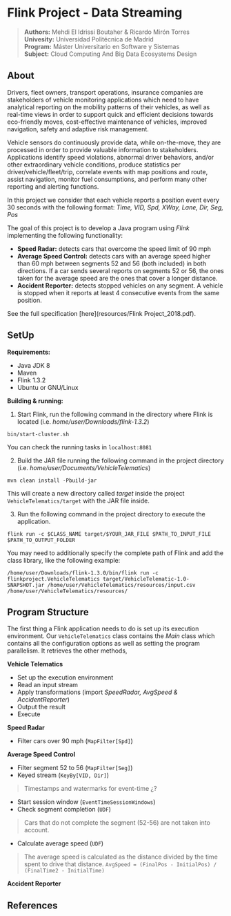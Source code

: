 # Flink Project - Data Streaming

> **Authors:** Mehdi El Idrissi Boutaher & Ricardo Mirón Torres </br>
> **Univesity:** Universidad Politécnica de Madrid </br>
> **Program:** Máster Universitario en Software y Sistemas </br>
> **Subject:** Cloud Computing And Big Data Ecosystems Design

## About
Drivers, fleet owners, transport operations, insurance companies are stakeholders of vehicle monitoring applications which need to have analytical reporting on the mobility patterns of their vehicles, as well as real-time views in order to support quick and efficient decisions towards eco-friendly moves, cost-effective maintenance of vehicles, improved navigation, safety and adaptive risk management.

Vehicle sensors do continuously provide data, while on-the-move, they are processed in order to provide valuable information to stakeholders. Applications identify speed violations, abnormal driver behaviors, and/or other extraordinary vehicle conditions, produce statistics per driver/vehicle/fleet/trip, correlate events with map positions and route, assist navigation, monitor fuel consumptions, and perform many other reporting and alerting functions.

In this project we consider that each vehicle reports a position event every 30 seconds with the following format: _Time, VID, Spd, XWay, Lane, Dir, Seg, Pos_

The goal of this project is to develop a Java program using _Flink_ implementing the following functionality:
- **Speed Radar:** detects cars that overcome the speed limit of 90 mph
- **Average Speed Control:** detects cars with an average speed higher than 60 mph between
segments 52 and 56 (both included) in both directions. If a car sends several reports on segments 52 or 56, the ones taken for the average speed are the ones that cover a longer distance.
- **Accident Reporter:** detects stopped vehicles on any segment. A vehicle is stopped when it reports at least 4 consecutive events from the same position.

See the full specification [here](resources/Flink Project_2018.pdf).

## SetUp
**Requirements:**
- Java JDK 8
- Maven
- Flink 1.3.2
- Ubuntu or GNU/Linux

**Building & running:**
1. Start Flink, run the following command in the directory where Flink is located (i.e. _home/user/Downloads/flink-1.3.2_)

`bin/start-cluster.sh`

You can check the running tasks in `localhost:8081`

2. Build the JAR file running the following command in the project directory (i.e. _home/user/Documents/VehicleTelematics_)

`mvn clean install -Pbuild-jar`

This will create a new directory called _target_ inside the project `VehicleTelematics/target` with the JAR file inside.

3. Run the following command in the project directory to execute the application.

`flink run -c $CLASS_NAME target/$YOUR_JAR_FILE $PATH_TO_INPUT_FILE $PATH_TO_OUTPUT_FOLDER`

You may need to additionally specify the complete path of Flink and add the class library, like the following example:

`/home/user/Downloads/flink-1.3.0/bin/flink run -c flinkproject.VehicleTelematics target/VehicleTelematic-1.0-SNAPSHOT.jar /home/user/VehicleTelematics/resources/input.csv /home/user/VehicleTelematics/resources/`

## Program Structure
The first thing a Flink application needs to do is set up its execution environment. Our `VehicleTelematics` class contains the _Main_ class which contains all the configuration options as well as setting the program parallelism. It retrieves the other methods,  

**Vehicle Telematics**

- Set up the execution environment
- Read an input stream
- Apply transformations (import _SpeedRadar, AvgSpeed & AccidentReporter_)
- Output the result
- Execute

**Speed Radar**
- Filter cars over 90 mph (`MapFilter[Spd]`)

**Average Speed Control**
- Filter segment 52 to 56 (`MapFilter[Seg]`)
- Keyed stream (`KeyBy[VID, Dir]`)
> Timestamps and watermarks for event-time ¿?

- Start session window (`EventTimeSessionWindows`)
- Check segment completion (`UDF`)
> Cars that do not complete the segment (52-56) are not taken into account.

- Calculate average speed (`UDF`)
> The average speed is calculated as the distance divided by the time spent to drive that distance. `AvgSpeed = (FinalPos - InitialPos) / (FinalTime2 - InitialTime)`

**Accident Reporter**


## References

